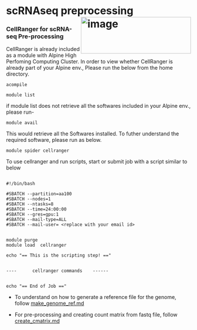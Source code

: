 # scRNAseq preprocessing <img width="300" height='100' align = 'right' alt="image" src="https://github.com/CiQi-Lab/10xgenomics_scRNAseq/assets/64673748/1e9565e4-3e00-4e85-88ff-9f8009ff8890">


### CellRanger for scRNA-seq Pre-processing

CellRanger is already included as a module with Alpine High Perfoming Computing Cluster. In order to view whether CellRanger is already part of your Alpine env., Please run the below from the home directory.

```
acompile
```

```
module list
```

if module list does not retrieve all the softwares included in your Alpine env., please run-

```
module avail
```

This would retrieve all the Softwares installed. To futher understand the required software, please run as below.

```
module spider cellranger
```


To use cellranger and run scripts, start or submit job with a script similar to below

```

#!/bin/bash

#SBATCH --partition=aa100
#SBATCH --nodes=1
#SBATCH --ntasks=8
#SBATCH --time=24:00:00
#SBATCH --gres=gpu:1
#SBATCH --mail-type=ALL
#SBATCH --mail-user= <replace with your email id>


module purge
module load  cellranger

echo "== This is the scripting step! =="


----      cellranger commands    ------


echo "== End of Job =="

```


- To understand on how to generate a reference file for the genome, follow [make_genome_ref.md](https://github.com/CiQi-Lab/10xgenomics_scRNAseq/blob/main/make_genome_ref.md)

- For pre-processing and creating count matrix from fastq file, follow [create_cmatrix.md](https://github.com/CiQi-Lab/10xgenomics_scRNAseq/blob/main/create_cmatrix.md)
